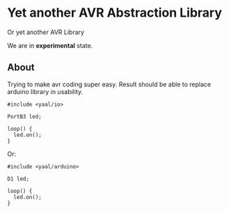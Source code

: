 Yet another AVR Abstraction Library
===================================

Or yet another AVR Library

We are in **experimental** state.

About
-----

Trying to make avr coding super easy. Result should be able to replace arduino library in usability.

    #include <yaal/io>

    PortB3 led;

    loop() {
      led.on();
    }

Or:

    #include <yaal/arduino>

    D1 led;

    loop() {
      led.on();
    }
